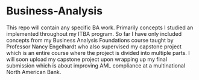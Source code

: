 # Business-Analysis
This repo will contain any specific BA work. Primarily concepts I studied an implemented throughout my ITBA program. So far I have only included concepts from my Business Analysis Foundations course taught by Professor Nancy Engelhardt who also supervised my capstone project which is an entire course where the project is divided into multiple parts. I will soon upload my capstone project upon wrapping up my final submission which is about improving AML compliance at a multinational North American Bank.
